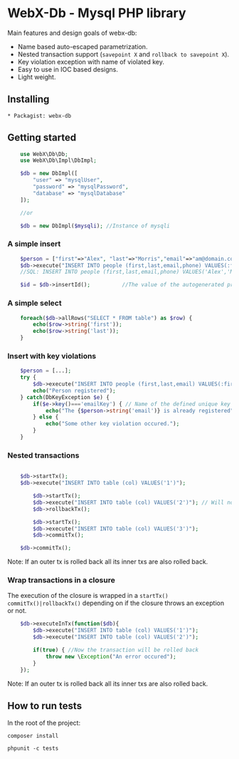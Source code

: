 # WebX-Db - Mysql PHP library
Main features and design goals of webx-db:
* Name based auto-escaped parametrization.
* Nested transaction support (`savepoint X` and `rollback to savepoint X`).
* Key violation exception with name of violated key.
* Easy to use in IOC based designs.
* Light weight.

## Installing
    * Packagist: webx-db

## Getting started
```php
    use WebX\Db\Db;
    use WebX\Db\Impl\DbImpl;

    $db = new DbImpl([
        "user" => "mysqlUser",
        "password" => "mysqlPassword",
        "database" => "mysqlDatabase"
    ]);

    //or

    $db = new DbImpl($mysqli); //Instance of mysqli

```
### A simple insert
```php
    $person = ["first"=>"Alex", "last"=>"Morris","email"=>"am@domain.com"];
    $db->execute("INSERT INTO people (first,last,email,phone) VALUES(:first,:last,:email,:phone)", $person);
    //SQL: INSERT INTO people (first,last,email,phone) VALUES('Alex','Morris','am@domain',NULL);

    $id = $db->insertId();          //The value of the autogenerated primary key.
```

### A simple select
```php
    foreach($db->allRows("SELECT * FROM table") as $row) {
        echo($row->string('first'));
        echo($row->string('last'));
    }
```

### Insert with key violations
```php
    $person = [...];
    try {
        $db->execute("INSERT INTO people (first,last,email) VALUES(:first,:last,:email)", $person);
        echo("Person registered");
    } catch(DbKeyException $e) {
        if($e->key()==='emailKey') { // Name of the defined unique key in MySQL
            echo("The {$person->string('email')} is already registered";
        } else {
            echo("Some other key violation occured.");
        }
    }


```
### Nested transactions
```php

    $db->startTx();
    $db->execute("INSERT INTO table (col) VALUES('1')");

        $db->startTx();
        $db->execute("INSERT INTO table (col) VALUES('2')"); // Will not be commited
        $db->rollbackTx();

        $db->startTx();
        $db->execute("INSERT INTO table (col) VALUES('3')");
        $db->commitTx();

    $db->commitTx();

```
Note: If an outer tx is rolled back all its inner txs are also rolled back.


### Wrap transactions in a closure
The execution of the closure is wrapped in a `startTx()` `commitTx()|rollbackTx()` depending on if the closure throws an exception or not.
```php
    $db->executeInTx(function($db){
        $db->execute("INSERT INTO table (col) VALUES('1')");
        $db->execute("INSERT INTO table (col) VALUES('2')");

        if(true) { //Now the transaction will be rolled back
            throw new \Exception("An error occured");
        }
    });
```
Note: If an outer tx is rolled back all its inner txs are also rolled back.

## How to run tests
In the root of the project:

  `composer install`

  `phpunit -c tests`

